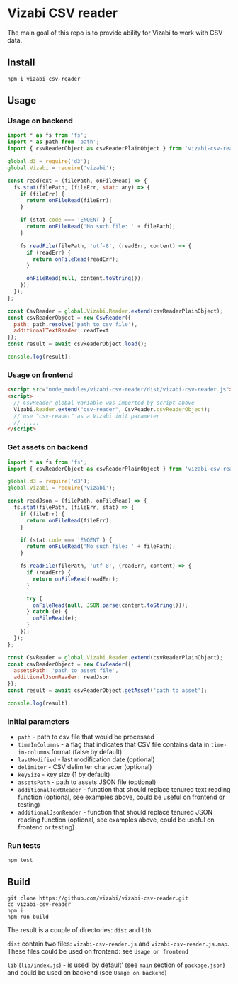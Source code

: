 # Vizabi CSV reader

The main goal of this repo is to provide ability for Vizabi to work with CSV data.

## Install

```
npm i vizabi-csv-reader
```

## Usage

### Usage on backend

```javascript
import * as fs from 'fs';
import * as path from 'path';
import { csvReaderObject as csvReaderPlainObject } from 'vizabi-csv-reader';

global.d3 = require('d3');
global.Vizabi = require('vizabi');

const readText = (filePath, onFileRead) => {
  fs.stat(filePath, (fileErr, stat: any) => {
    if (fileErr) {
      return onFileRead(fileErr);
    }

    if (stat.code === 'ENOENT') {
      return onFileRead('No such file: ' + filePath);
    }

    fs.readFile(filePath, 'utf-8', (readErr, content) => {
      if (readErr) {
        return onFileRead(readErr);
      }

      onFileRead(null, content.toString());
    });
  });
};

const CsvReader = global.Vizabi.Reader.extend(csvReaderPlainObject);
const csvReaderObject = new CsvReader({
  path: path.resolve('path to csv file'),
  additionalTextReader: readText
});
const result = await csvReaderObject.load();

console.log(result);
```

### Usage on frontend

```html
<script src="node_modules/vizabi-csv-reader/dist/vizabi-csv-reader.js"></script>
<script>
  // CsvReader global variable was imported by script above
  Vizabi.Reader.extend("csv-reader", CsvReader.csvReaderObject);
  // use "csv-reader" as a Vizabi init parameter
  // .....
</script>
```

### Get assets on backend

```javascript
import * as fs from 'fs';
import { csvReaderObject as csvReaderPlainObject } from 'vizabi-csv-reader';

global.d3 = require('d3');
global.Vizabi = require('vizabi');

const readJson = (filePath, onFileRead) => {
  fs.stat(filePath, (fileErr, stat) => {
    if (fileErr) {
      return onFileRead(fileErr);
    }

    if (stat.code === 'ENOENT') {
      return onFileRead('No such file: ' + filePath);
    }

    fs.readFile(filePath, 'utf-8', (readErr, content) => {
      if (readErr) {
        return onFileRead(readErr);
      }

      try {
        onFileRead(null, JSON.parse(content.toString()));
      } catch (e) {
        onFileRead(e);
      }
    });
  });
};

const CsvReader = global.Vizabi.Reader.extend(csvReaderPlainObject);
const csvReaderObject = new CsvReader({
  assetsPath: 'path to asset file',
  additionalJsonReader: readJson
});
const result = await csvReaderObject.getAsset('path to asset');

console.log(result);
```

### Initial parameters

* `path` - path to csv file that would be processed
* `timeInColumns` - a flag that indicates that CSV file contains data in `time-in-columns` format (false by default)
* `lastModified` - last modification date (optional)
* `delimiter` - CSV delimiter character (optional)
* `keySize` - key size (1 by default)
* `assetsPath` - path to assets JSON file (optional)
* `additionalTextReader` - function that should replace tenured text reading function 
                           (optional, see examples above, could be useful on frontend or testing) 
* `additionalJsonReader` - function that should replace tenured JSON reading function
                           (optional, see examples above, could be useful on frontend or testing)

### Run tests

```
npm test
```

## Build

```
git clone https://github.com/vizabi/vizabi-csv-reader.git
cd vizabi-csv-reader
npm i
npm run build
```

The result is a couple of directories: `dist` and `lib`.

`dist` contain two files: `vizabi-csv-reader.js` and `vizabi-csv-reader.js.map`. These files could be used
on frontend: see `Usage on frontend`

`lib` (`lib/index.js`) - is used 'by default' (see `main` section of `package.json`) and could be used on
backend (see `Usage on backend`)
